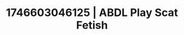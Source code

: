 ---
categories:
- Wet lips
- AI-generated
- Breath play
- Hidden desires
- Erotic dreamscape
- ASMR
- Intimate POV
- Cosplay
image: /assets/images/1746603046125.jpg
layout: post
seo:
  description: Featured content with exclusive Scat Fetish, ABDL Play. HD images available.
  keywords: Scat Fetish, ABDL Play
  og_image: /assets/images/1746603046125.jpg
  schema_type: VisualArtwork
tags:
- ABDL Play
- '#1746603046125'
- Scat Fetish
title: 1746603046125 | ABDL Play Scat Fetish
---